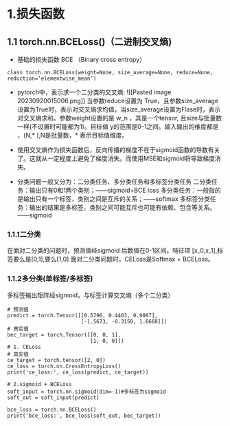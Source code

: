 # 1.损失函数
## 1.1  torch.nn.BCELoss()（二进制交叉熵)
-  基础的损失函数 BCE （Binary cross entropy）
```
class torch.nn.BCELoss(weight=None, size_average=None, reduce=None, reduction=‘elementwise_mean’)
```
-  pytorch中，表示求一个二分类的交叉熵:
![[Pasted image 20230920015006.png]]
  当参数reduce设置为 True，且参数size_average设置为True时，表示对交叉熵求均值，当size_average设置为Flase时，表示对交叉熵求和。参数weight设置的是 w_n​ ​，其是一个tensor, 且size与批量数一样(不设置时可能都为1)。目标值 y的范围是0-1之间。输入输出的维度都是 ，(N,* ),N是批量数，* 表示目标值维度。
- 使用交叉熵作为损失函数后，反向传播的梯度不在于sigmoid函数的导数有关了。这就从一定程度上避免了梯度消失。而使用MSE和sigmoid将导致梯度消失。

-  分类问题一般又分为：二分类任务、多分类任务和多标签分类任务
二分类任务：输出只有0和1两个类别；——sigmoid+BCE loss
多分类任务：一般指的是输出只有一个标签，类别之间是互斥的关系；——softmax
多标签分类任务：输出的结果是多标签，类别之间可能互斥也可能有依赖、包含等关系。——sigmoid
### 1.1.1二分类
在面对二分类的问题时，预测值经sigmoid 后数值在0-1区间。特征项 [x_0,x_1],标签要么是[0,1],要么[1,0]
面对二分类问题时，CELoss是Softmax + BCELoss。
### 1.1.2多分类(单标签/多标签)
多标签输出矩阵经sigmoid，与标签计算交叉熵（多个二分类）
```
# 预测值
predict = torch.Tensor([[0.5796, 0.4403, 0.9087],
                        [-1.5673, -0.3150, 1.6660]])
# 真实值
bec_target = torch.Tensor([[0, 0, 1],
                           [1, 0, 0]])
# 1. CELoss
# 真实值
ce_target = torch.tensor([2, 0])
ce_loss = torch.nn.CrossEntropyLoss()
print('ce_loss:', ce_loss(predict, ce_target)) 

# 2.sigmoid + BCELoss
soft_input = torch.nn.sigmoid(dim=-1)#多标签为sigmoid
soft_out = soft_input(predict)

bce_loss = torch.nn.BCELoss()
print('bce_loss:', bce_loss(soft_out, bec_target)) 
```
